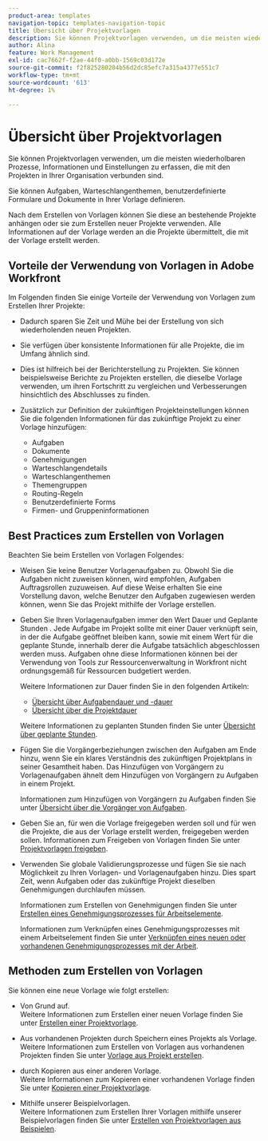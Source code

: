 ```yaml
---
product-area: templates
navigation-topic: templates-navigation-topic
title: Übersicht über Projektvorlagen
description: Sie können Projektvorlagen verwenden, um die meisten wiederholbaren Prozesse, Informationen und Einstellungen zu erfassen, die mit den Projekten in Ihrer Organisation verbunden sind.
author: Alina
feature: Work Management
exl-id: cac7662f-f2ae-44f0-a0bb-1569c03d172e
source-git-commit: f2f825280204b56d2dc85efc7a315a4377e551c7
workflow-type: tm+mt
source-wordcount: '613'
ht-degree: 1%

---
```


# Übersicht über Projektvorlagen

Sie können Projektvorlagen verwenden, um die meisten wiederholbaren Prozesse, Informationen und Einstellungen zu erfassen, die mit den Projekten in Ihrer Organisation verbunden sind.

Sie können Aufgaben, Warteschlangenthemen, benutzerdefinierte Formulare und Dokumente in Ihrer Vorlage definieren.

Nach dem Erstellen von Vorlagen können Sie diese an bestehende Projekte anhängen oder sie zum Erstellen neuer Projekte verwenden. Alle Informationen auf der Vorlage werden an die Projekte übermittelt, die mit der Vorlage erstellt werden.

## Vorteile der Verwendung von Vorlagen in Adobe Workfront

Im Folgenden finden Sie einige Vorteile der Verwendung von Vorlagen zum Erstellen Ihrer Projekte:

* Dadurch sparen Sie Zeit und Mühe bei der Erstellung von sich wiederholenden neuen Projekten.
* Sie verfügen über konsistente Informationen für alle Projekte, die im Umfang ähnlich sind.
* Dies ist hilfreich bei der Berichterstellung zu Projekten. Sie können beispielsweise Berichte zu Projekten erstellen, die dieselbe Vorlage verwenden, um ihren Fortschritt zu vergleichen und Verbesserungen hinsichtlich des Abschlusses zu finden.
* Zusätzlich zur Definition der zukünftigen Projekteinstellungen können Sie die folgenden Informationen für das zukünftige Projekt zu einer Vorlage hinzufügen:

   * Aufgaben
   * Dokumente
   * Genehmigungen
   * Warteschlangendetails
   * Warteschlangenthemen
   * Themengruppen
   * Routing-Regeln
   * Benutzerdefinierte Forms
   * Firmen- und Gruppeninformationen

## Best Practices zum Erstellen von Vorlagen

<!--
<p data-mc-conditions="QuicksilverOrClassic.Draft mode">(NOTE:this is not an extensive list, but we are updating it as we go.)</p>
-->

Beachten Sie beim Erstellen von Vorlagen Folgendes:

* Weisen Sie keine Benutzer Vorlagenaufgaben zu. Obwohl Sie die Aufgaben nicht zuweisen können, wird empfohlen, Aufgaben Auftragsrollen zuzuweisen. Auf diese Weise erhalten Sie eine Vorstellung davon, welche Benutzer den Aufgaben zugewiesen werden können, wenn Sie das Projekt mithilfe der Vorlage erstellen.
* Geben Sie Ihren Vorlagenaufgaben immer den Wert Dauer und Geplante Stunden . Jede Aufgabe im Projekt sollte mit einer Dauer verknüpft sein, in der die Aufgabe geöffnet bleiben kann, sowie mit einem Wert für die geplante Stunde, innerhalb derer die Aufgabe tatsächlich abgeschlossen werden muss. Aufgaben ohne diese Informationen können bei der Verwendung von Tools zur Ressourcenverwaltung in Workfront nicht ordnungsgemäß für Ressourcen budgetiert werden.

   Weitere Informationen zur Dauer finden Sie in den folgenden Artikeln:

   * [Übersicht über Aufgabendauer und -dauer](../../../manage-work/tasks/taskdurtn/task-duration-and-duration-type.md)
   * [Übersicht über die Projektdauer](../../../manage-work/projects/planning-a-project/project-duration.md)

   Weitere Informationen zu geplanten Stunden finden Sie unter [Übersicht über geplante Stunden](../../../manage-work/tasks/task-information/planned-hours.md).

* Fügen Sie die Vorgängerbeziehungen zwischen den Aufgaben am Ende hinzu, wenn Sie ein klares Verständnis des zukünftigen Projektplans in seiner Gesamtheit haben. Das Hinzufügen von Vorgängern zu Vorlagenaufgaben ähnelt dem Hinzufügen von Vorgängern zu Aufgaben in einem Projekt.

   Informationen zum Hinzufügen von Vorgängern zu Aufgaben finden Sie unter [Übersicht über die Vorgänger von Aufgaben](../../../manage-work/tasks/use-prdcssrs/predecessors-overview.md).

* Geben Sie an, für wen die Vorlage freigegeben werden soll und für wen die Projekte, die aus der Vorlage erstellt werden, freigegeben werden sollen. Informationen zum Freigeben von Vorlagen finden Sie unter [Projektvorlagen freigeben](../../../manage-work/projects/create-and-manage-templates/share-project-template.md).
* Verwenden Sie globale Validierungsprozesse und fügen Sie sie nach Möglichkeit zu Ihren Vorlagen- und Vorlagenaufgaben hinzu. Dies spart Zeit, wenn Aufgaben oder das zukünftige Projekt dieselben Genehmigungen durchlaufen müssen.

   Informationen zum Erstellen von Genehmigungen finden Sie unter [Erstellen eines Genehmigungsprozesses für Arbeitselemente](../../../administration-and-setup/customize-workfront/configure-approval-milestone-processes/create-approval-processes.md).

   Informationen zum Verknüpfen eines Genehmigungsprozesses mit einem Arbeitselement finden Sie unter [Verknüpfen eines neuen oder vorhandenen Genehmigungsprozesses mit der Arbeit](../../../review-and-approve-work/manage-approvals/associate-approval-with-work.md).

## Methoden zum Erstellen von Vorlagen

Sie können eine neue Vorlage wie folgt erstellen:

* Von Grund auf.\
   Weitere Informationen zum Erstellen einer neuen Vorlage finden Sie unter [Erstellen einer Projektvorlage](../../../manage-work/projects/create-and-manage-templates/create-template.md).

* Aus vorhandenen Projekten durch Speichern eines Projekts als Vorlage.\
   Weitere Informationen zum Erstellen von Vorlagen aus vorhandenen Projekten finden Sie unter [Vorlage aus Projekt erstellen](../../../manage-work/projects/create-and-manage-templates/create-template-from-project.md).

* durch Kopieren aus einer anderen Vorlage.\
   Weitere Informationen zum Kopieren einer vorhandenen Vorlage finden Sie unter [Kopieren einer Projektvorlage](../../../manage-work/projects/create-and-manage-templates/copy-template.md).

* Mithilfe unserer Beispielvorlagen.\
   Weitere Informationen zum Erstellen Ihrer Vorlagen mithilfe unserer Beispielvorlagen finden Sie unter [Erstellen von Projektvorlagen aus Beispielen](../../../manage-work/projects/create-and-manage-templates/create-templates-from-examples.md).
